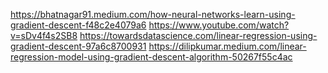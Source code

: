 https://bhatnagar91.medium.com/how-neural-networks-learn-using-gradient-descent-f48c2e4079a6
https://www.youtube.com/watch?v=sDv4f4s2SB8
https://towardsdatascience.com/linear-regression-using-gradient-descent-97a6c8700931
https://dilipkumar.medium.com/linear-regression-model-using-gradient-descent-algorithm-50267f55c4ac
